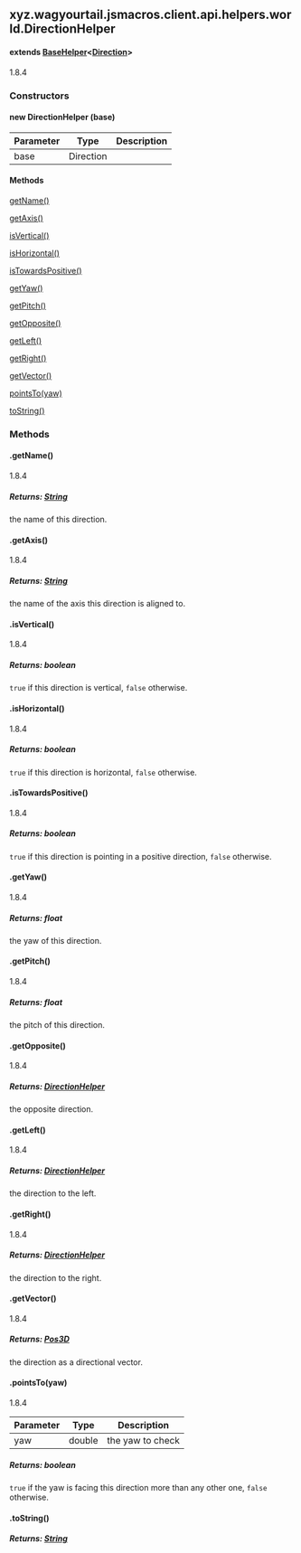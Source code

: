 

xyz.wagyourtail.jsmacros.client.api.helpers.world.DirectionHelper
-----------------------------------------------------------------

#### extends [BaseHelper](1.9.2/xyz/wagyourtail/jsmacros/core/helpers/BaseHelper.html)<[Direction](https://wagyourtail.xyz/Projects/MinecraftMappingViewer/App?mapping=INTERMEDIARY,YARN&version=1.20.5&search=net/minecraft/util/math/Direction)>

1.8.4

### Constructors

#### new DirectionHelper (base)

| Parameter | Type | Description |
|---|---|---|
| base | Direction |  |



#### Methods

[getName()](#getName-)


[getAxis()](#getAxis-)


[isVertical()](#isVertical-)


[isHorizontal()](#isHorizontal-)


[isTowardsPositive()](#isTowardsPositive-)


[getYaw()](#getYaw-)


[getPitch()](#getPitch-)


[getOpposite()](#getOpposite-)


[getLeft()](#getLeft-)


[getRight()](#getRight-)


[getVector()](#getVector-)


[pointsTo(yaw)](#pointsTo-double-)


[toString()](#toString-)



### Methods

#### .getName()

1.8.4


##### Returns: [String](https://docs.oracle.com/javase/8/docs/api/index.html?java/lang/String.html)

the name of this direction.



#### .getAxis()

1.8.4


##### Returns: [String](https://docs.oracle.com/javase/8/docs/api/index.html?java/lang/String.html)

the name of the axis this direction is aligned to.



#### .isVertical()

1.8.4


##### Returns: boolean

`true` if this direction is vertical, `false` otherwise.



#### .isHorizontal()

1.8.4


##### Returns: boolean

`true` if this direction is horizontal, `false` otherwise.



#### .isTowardsPositive()

1.8.4


##### Returns: boolean

`true` if this direction is pointing in a positive direction, `false`
otherwise.



#### .getYaw()

1.8.4


##### Returns: float

the yaw of this direction.



#### .getPitch()

1.8.4


##### Returns: float

the pitch of this direction.



#### .getOpposite()

1.8.4


##### Returns: [DirectionHelper](#)

the opposite direction.



#### .getLeft()

1.8.4


##### Returns: [DirectionHelper](#)

the direction to the left.



#### .getRight()

1.8.4


##### Returns: [DirectionHelper](#)

the direction to the right.



#### .getVector()

1.8.4


##### Returns: [Pos3D](1.9.2/xyz/wagyourtail/jsmacros/client/api/classes/math/Pos3D.html)

the direction as a directional vector.



#### .pointsTo(yaw)

1.8.4

| Parameter | Type | Description |
|---|---|---|
| yaw | double | the yaw to check |

##### Returns: boolean

`true` if the yaw is facing this direction more than any other one,
`false` otherwise.



#### .toString()


##### Returns: [String](https://docs.oracle.com/javase/8/docs/api/index.html?java/lang/String.html)




